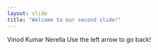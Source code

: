 ```yaml
---
layout: slide
title: "Welcome to our second slide!"
---
```

Vinod Kumar Nerella
Use the left arrow to go back!
